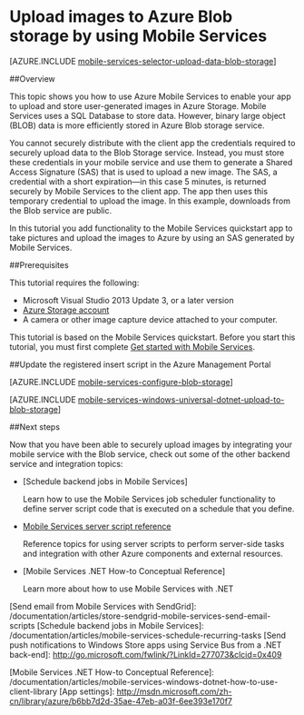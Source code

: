 <properties 
	pageTitle="Upload images to Azure Blob storage from a universal Windows app | Windows Azure" 
	description="Learn how to use a JavaScript backend mobile service to upload images to Azure Blob Storage and access the images from your universal Windows app." 
	services="mobile-services,storage" 
	documentationCenter="windows" 
	authors="ggailey777" 
	manager="dwrede" 
	editor=""/>

<tags
	ms.service="mobile-services"
	ms.date="11/16/2015"
	wacn.date=""/>

# Upload images to Azure Blob storage by using Mobile Services

[AZURE.INCLUDE [mobile-services-selector-upload-data-blob-storage](../includes/mobile-services-selector-upload-data-blob-storage.md)]

##Overview 

This topic shows you how to use Azure Mobile Services to enable your app to upload and store user-generated images in Azure Storage. Mobile Services uses a SQL Database to store data. However, binary large object (BLOB) data is more efficiently stored in Azure Blob storage service. 

You cannot securely distribute with the client app the credentials required to securely upload data to the Blob Storage service. Instead, you must store these credentials in your mobile service and use them to generate a Shared Access Signature (SAS) that is used to upload a new image. The SAS, a credential with a short expiration&mdash;in this case 5 minutes, is returned securely by Mobile Services to the client app. The app then uses this temporary credential to upload the image. In this example, downloads from the Blob service are public.

In this tutorial you add functionality to the Mobile Services quickstart app to take pictures and upload the images to Azure by using an SAS generated by Mobile Services. 

##Prerequisites

This tutorial requires the following:

+ Microsoft Visual Studio 2013 Update 3, or a later version
+ [Azure Storage account](/documentation/articles/storage-create-storage-account)
+ A camera or other image capture device attached to your computer.

This tutorial is based on the Mobile Services quickstart. Before you start this tutorial, you must first complete [Get started with Mobile Services]. 

##Update the registered insert script in the Azure Management Portal

[AZURE.INCLUDE [mobile-services-configure-blob-storage](../includes/mobile-services-configure-blob-storage.md)]

[AZURE.INCLUDE [mobile-services-windows-universal-dotnet-upload-to-blob-storage](../includes/mobile-services-windows-universal-dotnet-upload-to-blob-storage.md)]

##Next steps

Now that you have been able to securely upload images by integrating your mobile service with the Blob service, check out some of the other backend service and integration topics:

+ [Schedule backend jobs in Mobile Services]

  	Learn how to use the Mobile Services job scheduler functionality to define server script code that is executed on a schedule that you define.

+ [Mobile Services server script reference]

    Reference topics for using server scripts to perform server-side tasks and integration with other Azure components and external resources.
 
+ [Mobile Services .NET How-to Conceptual Reference]

    Learn more about how to use Mobile Services with .NET
  
 
<!-- Anchors. -->
[Install the Storage Client library]: #install-storage-client
[Update the client app to capture images]: #add-select-images
[Update the insert script to generate an SAS]: #update-scripts
[Upload images to test the app]: #test
[Next Steps]:#next-steps

<!-- Images. -->

[2]: ./media/mobile-services-windows-store-dotnet-upload-data-blob-storage/mobile-add-storage-nuget-package-dotnet.png


<!-- URLs. -->
[Send email from Mobile Services with SendGrid]: <!-- deleted by customization store-sendgrid-mobile-services-send-email-scripts.md --><!-- keep by customization: begin --> /documentation/articles/store-sendgrid-mobile-services-send-email-scripts <!-- keep by customization: end -->
[Schedule backend jobs in Mobile Services]: <!-- deleted by customization mobile-services-schedule-recurring-tasks.md --><!-- keep by customization: begin --> /documentation/articles/mobile-services-schedule-recurring-tasks <!-- keep by customization: end -->
[Send push notifications to Windows Store apps using Service Bus from a .NET back-end]: http://go.microsoft.com/fwlink/?LinkId=277073&clcid=0x409
<!-- deleted by customization
[Mobile Services server script reference]: mobile-services-how-to-use-server-scripts.md
[Get started with Mobile Services]: mobile-services-javascript-backend-windows-store-dotnet-get-started.md
[How To Create a Storage Account]: ../storage-create-storage-account.md
-->
<!-- keep by customization: begin -->
[Mobile Services server script reference]: /documentation/articles/mobile-services-how-to-use-server-scripts
[Get started with Mobile Services]: /documentation/articles/mobile-services-javascript-backend-windows-store-dotnet-get-started

[Azure Management Portal]: https://manage.windowsazure.cn
[How To Create a Storage Account]: /documentation/articles/storage-create-storage-account
<!-- keep by customization: end -->
[Azure Storage Client library for Store apps]: http://go.microsoft.com/fwlink/p/?LinkId=276866 
[Mobile Services .NET How-to Conceptual Reference]: <!-- deleted by customization mobile-services-windows-dotnet-how-to-use-client-library.md --><!-- keep by customization: begin --> /documentation/articles/mobile-services-windows-dotnet-how-to-use-client-library <!-- keep by customization: end -->
[App settings]: http://msdn.microsoft.com/zh-cn/library/azure/b6bb7d2d-35ae-47eb-a03f-6ee393e170f7
 